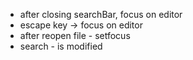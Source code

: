 * after closing searchBar, focus on editor
* escape key -> focus on editor
* after reopen file - setfocus
* search - is modified

